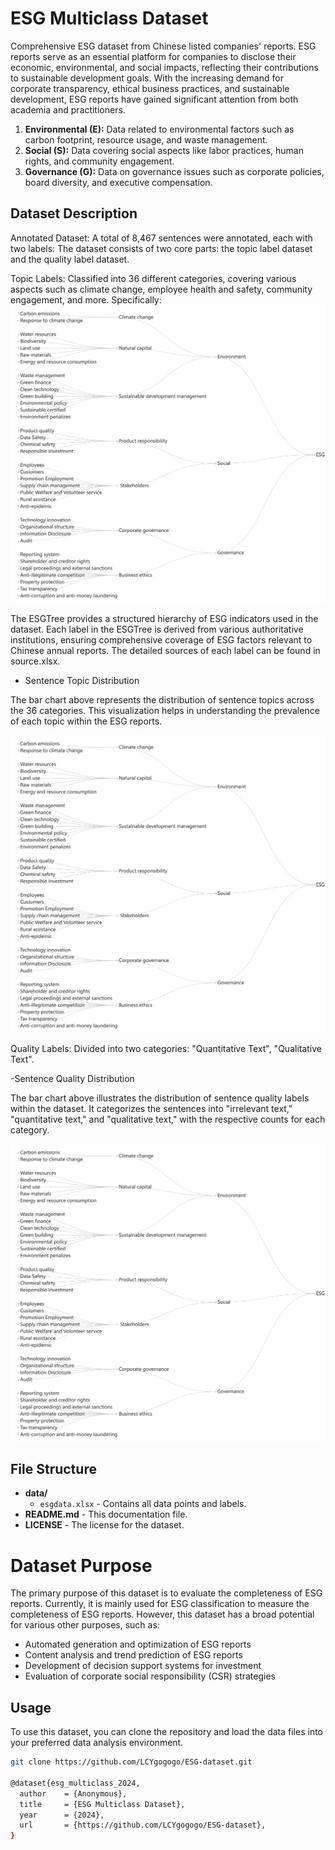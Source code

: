 # ESG Multiclass Dataset

Comprehensive ESG dataset from Chinese listed companies' reports. ESG reports serve as an essential platform for companies to disclose their economic, environmental, and social impacts, reflecting their contributions to sustainable development goals. With the increasing demand for corporate transparency, ethical business practices, and sustainable development, ESG reports have gained significant attention from both academia and practitioners.

1. **Environmental (E):** Data related to environmental factors such as carbon footprint, resource usage, and waste management.
2. **Social (S):** Data covering social aspects like labor practices, human rights, and community engagement.
3. **Governance (G):** Data on governance issues such as corporate policies, board diversity, and executive compensation.

## Dataset Description
Annotated Dataset: A total of 8,467 sentences were annotated, each with two labels:
The dataset consists of two core parts: the topic label dataset and the quality label dataset. 

Topic Labels: Classified into 36 different categories, covering various aspects such as climate change, employee health and safety, community engagement, and more.
Specifically:
![ESGTree](fig/ESGTree.png)

The ESGTree provides a structured hierarchy of ESG indicators used in the dataset. Each label in the ESGTree is derived from various authoritative institutions, ensuring comprehensive coverage of ESG factors relevant to Chinese annual reports. The detailed sources of each label can be found in source.xlsx.



- Sentence Topic Distribution

The bar chart above represents the distribution of sentence topics across the 36 categories. This visualization helps in understanding the prevalence of each topic within the ESG reports.

![ESGTree](fig/ESGTree.png)

Quality Labels: Divided into two categories: "Quantitative Text", "Qualitative Text".

-Sentence Quality Distribution

The bar chart above illustrates the distribution of sentence quality labels within the dataset. It categorizes the sentences into "irrelevant text," "quantitative text," and "qualitative text," with the respective counts for each category.

![ESGTree](fig/ESGTree.png)

## File Structure

- **data/**
  - `esgdata.xlsx` - Contains all data points and labels.
- **README.md** - This documentation file.
- **LICENSE** - The license for the dataset.

# Dataset Purpose

The primary purpose of this dataset is to evaluate the completeness of ESG reports. Currently, it is mainly used for ESG classification to measure the completeness of ESG reports. However, this dataset has a broad potential for various other purposes, such as:

- Automated generation and optimization of ESG reports
- Content analysis and trend prediction of ESG reports
- Development of decision support systems for investment
- Evaluation of corporate social responsibility (CSR) strategies
  

## Usage

To use this dataset, you can clone the repository and load the data files into your preferred data analysis environment.

```bash
git clone https://github.com/LCYgogogo/ESG-dataset.git

@dataset{esg_multiclass_2024,
  author    = {Anonymous},
  title     = {ESG Multiclass Dataset},
  year      = {2024},
  url       = {https://github.com/LCYgogogo/ESG-dataset},
}
